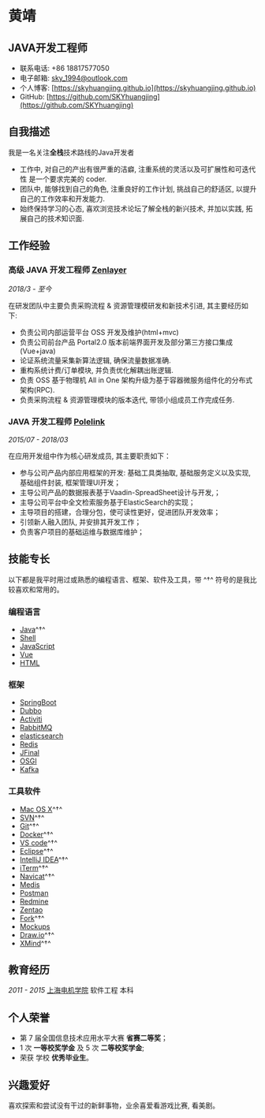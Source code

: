 # 黄靖

## JAVA开发工程师

- 联系电话: +86 18817577050
- 电子邮箱: [sky_1994@outlook.com](mailto:sky_1994@outlook.com)
- 个人博客: [https://skyhuangjing.github.io](https://skyhuangjing.github.io)
- GitHub: [https://github.com/SKYhuangjing](https://github.com/SKYhuangjing)


## 自我描述

我是一名关注**全栈**技术路线的Java开发者

* 工作中, 对自己的产出有很严重的洁癖, 注重系统的灵活以及可扩展性和可迭代性 是一个要求完美的 coder.
* 团队中, 能够找到自己的角色, 注重良好的工作计划, 挑战自己的舒适区, 以提升自己的工作效率和开发能力.
* 始终保持学习的心态, 喜欢浏览技术论坛了解全栈的新兴技术, 并加以实践, 拓展自己的技术知识面.

## 工作经验

### **高级 JAVA 开发工程师** [Zenlayer](https://www.zenlayer.com/)

*2018/3 - 至今*

在研发团队中主要负责采购流程 & 资源管理模研发和新技术引进, 其主要经历如下:

* 负责公司内部运营平台 OSS 开发及维护(html+mvc)
* 负责公司前台产品 Portal2.0 版本前端界面开发及部分第三方接口集成(Vue+java) 
* 论证系统流量采集新算法逻辑, 确保流量数据准确.
* 重构系统计费/订单模块, 并负责优化解耦出账逻辑.
* 负责 OSS 基于物理机 All in One 架构升级为基于容器微服务组件化的分布式架构(RPC).
* 负责采购流程 & 资源管理模块的版本迭代, 带领小组成员工作完成任务.


### **JAVA 开发工程师** [Polelink](https://www.polelink.com/)

*2015/07 - 2018/03*

在应用开发组中作为核心研发成员, 其主要职责如下：

* 参与公司产品内部应用框架的开发: 基础工具类抽取, 基础服务定义以及实现, 基础组件封装, 框架管理UI开发；
* 主导公司产品的数据报表基于Vaadin-SpreadSheet设计与开发,；
* 主导公司平台中全文检索服务基于ElasticSearch的实现；
* 主导项目的搭建，合理分包，使可读性更好，促进团队开发效率；
* 引领新人融入团队, 并安排其开发工作；
* 负责客户项目的基础运维与数据库维护；


## 技能专长

以下都是我平时用过或熟悉的编程语言、框架、软件及工具，带 ^†^ 符号的是我比较喜欢和常用的。

### 编程语言

- [Java](https://www.java.com)^†^
- [Shell](http://www.linuxshell.it)
- [JavaScript](https://www.javascript.com)
- [Vue](https://cn.vuejs.org/)
- [HTML](https://www.w3.org/html)


### 框架

- [SpringBoot](http://spring.io/projects/spring-boot)
- [Dubbo](https://dubbo.incubator.apache.org/)
- [Activiti](https://www.activiti.org/)
- [RabbitMQ](https://www.rabbitmq.com/)
- [elasticsearch](https://www.elastic.co/products/elasticsearch)
- [Redis](https://redis.io/)
- [JFinal](http://www.jfinal.com/)
- [OSGI](https://www.osgi.org/)
- [Kafka](http://kafka.apache.org/)


### 工具软件

- [Mac OS X](http://apple.com/macosx)^†^
- [SVN](https://subversion.apache.org/)^†^
- [Git](https://git-scm.com)^†^
- [Docker](https://www.docker.com/)^†^
- [VS code](https://code.visualstudio.com/)^†^
- [Eclipse](https://www.eclipse.org/)^†^
- [IntelliJ IDEA](https://www.jetbrains.com/idea)^†^
- [iTerm](https://www.iterm2.com)^†^
- [Navicat](https://www.navicat.com/en/products)^†^
- [Medis](https://github.com/luin/medis)
- [Postman](https://www.getpostman.com)
- [Redmine](https://www.redmine.org/)
- [Zentao](https://www.zentao.net/)
- [Fork](https://git-fork.com/)^†^
- [Mockups](https://balsamiq.com/products/)
- [Draw.io](https://app.diagrams.net/)^†^
- [XMind](https://www.xmind.net/)^†^


## 教育经历

*2011 - 2015* [上海电机学院](https://www.sdju.edu.cn/) 软件工程 本科


## 个人荣誉


* 第 7 届全国信息技术应用水平大赛 **省赛二等奖**；
* 1 次 **一等校奖学金** 及 5 次 **二等校奖学金**;
* 荣获 学校 **优秀毕业生**。


## 兴趣爱好

喜欢探索和尝试没有干过的新鲜事物，业余喜爱看游戏比赛, 看美剧。
